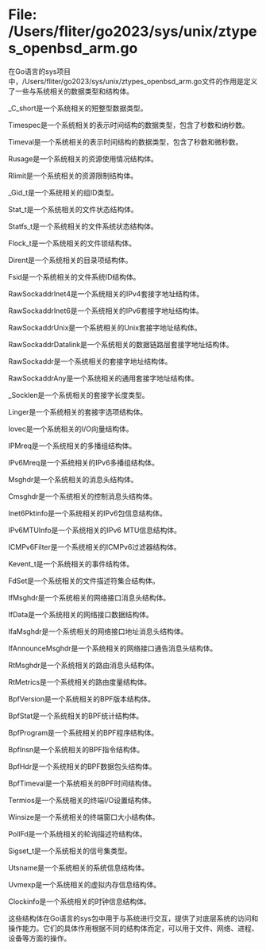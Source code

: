 # File: /Users/fliter/go2023/sys/unix/ztypes_openbsd_arm.go

在Go语言的sys项目中，/Users/fliter/go2023/sys/unix/ztypes_openbsd_arm.go文件的作用是定义了一些与系统相关的数据类型和结构体。

_C_short是一个系统相关的短整型数据类型。

Timespec是一个系统相关的表示时间结构的数据类型，包含了秒数和纳秒数。

Timeval是一个系统相关的表示时间结构的数据类型，包含了秒数和微秒数。

Rusage是一个系统相关的资源使用情况结构体。

Rlimit是一个系统相关的资源限制结构体。

_Gid_t是一个系统相关的组ID类型。

Stat_t是一个系统相关的文件状态结构体。

Statfs_t是一个系统相关的文件系统状态结构体。

Flock_t是一个系统相关的文件锁结构体。

Dirent是一个系统相关的目录项结构体。

Fsid是一个系统相关的文件系统ID结构体。

RawSockaddrInet4是一个系统相关的IPv4套接字地址结构体。

RawSockaddrInet6是一个系统相关的IPv6套接字地址结构体。

RawSockaddrUnix是一个系统相关的Unix套接字地址结构体。

RawSockaddrDatalink是一个系统相关的数据链路层套接字地址结构体。

RawSockaddr是一个系统相关的套接字地址结构体。

RawSockaddrAny是一个系统相关的通用套接字地址结构体。

_Socklen是一个系统相关的套接字长度类型。

Linger是一个系统相关的套接字选项结构体。

Iovec是一个系统相关的I/O向量结构体。

IPMreq是一个系统相关的多播组结构体。

IPv6Mreq是一个系统相关的IPv6多播组结构体。

Msghdr是一个系统相关的消息头结构体。

Cmsghdr是一个系统相关的控制消息头结构体。

Inet6Pktinfo是一个系统相关的IPv6包信息结构体。

IPv6MTUInfo是一个系统相关的IPv6 MTU信息结构体。

ICMPv6Filter是一个系统相关的ICMPv6过滤器结构体。

Kevent_t是一个系统相关的事件结构体。

FdSet是一个系统相关的文件描述符集合结构体。

IfMsghdr是一个系统相关的网络接口消息头结构体。

IfData是一个系统相关的网络接口数据结构体。

IfaMsghdr是一个系统相关的网络接口地址消息头结构体。

IfAnnounceMsghdr是一个系统相关的网络接口通告消息头结构体。

RtMsghdr是一个系统相关的路由消息头结构体。

RtMetrics是一个系统相关的路由度量结构体。

BpfVersion是一个系统相关的BPF版本结构体。

BpfStat是一个系统相关的BPF统计结构体。

BpfProgram是一个系统相关的BPF程序结构体。

BpfInsn是一个系统相关的BPF指令结构体。

BpfHdr是一个系统相关的BPF数据包头结构体。

BpfTimeval是一个系统相关的BPF时间结构体。

Termios是一个系统相关的终端I/O设置结构体。

Winsize是一个系统相关的终端窗口大小结构体。

PollFd是一个系统相关的轮询描述符结构体。

Sigset_t是一个系统相关的信号集类型。

Utsname是一个系统相关的系统信息结构体。

Uvmexp是一个系统相关的虚拟内存信息结构体。

Clockinfo是一个系统相关的时钟信息结构体。

这些结构体在Go语言的sys包中用于与系统进行交互，提供了对底层系统的访问和操作能力。它们的具体作用根据不同的结构体而定，可以用于文件、网络、进程、设备等方面的操作。

